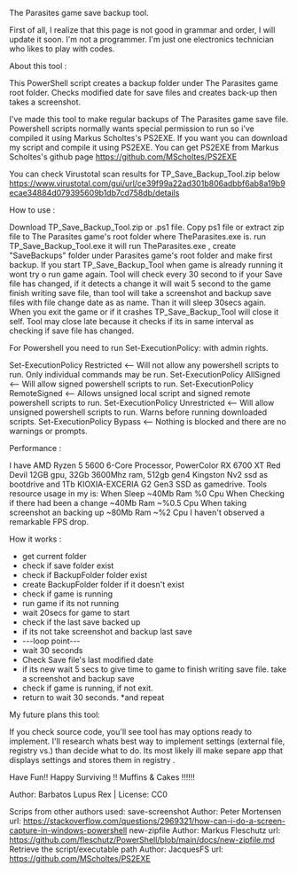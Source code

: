 The Parasites game save backup tool.

First of all, I realize that this page is not good in grammar and order, I will update it soon.
I'm not a programmer. I'm just one electronics technician who likes to play with codes.

About this tool :

This PowerShell script creates a backup folder under The Parasites game root folder.
Checks modified date for save files and creates back-up then takes a screenshot.

I've made this tool to make regular backups of The Parasites game save file.
Powershell scripts normally wants special permission to run so i've compiled it using Markus Scholtes's PS2EXE.
If you want you can download my script and compile it using PS2EXE.
You can get PS2EXE from Markus Scholtes's github page https://github.com/MScholtes/PS2EXE

You can check Virustotal scan results for TP_Save_Backup_Tool.zip below
https://www.virustotal.com/gui/url/ce39f99a22ad301b806adbbf6ab8a19b9ecae34884d079395609b1db7cd758db/details

How to use :

Download TP_Save_Backup_Tool.zip or .ps1 file.
Copy ps1 file or extract zip file to The Parasites game's root folder where TheParasites.exe is.
run TP_Save_Backup_Tool.exe it will run TheParasites.exe , create "SaveBackups" folder under Parasites game's root folder and make first backup.
If you start TP_Save_Backup_Tool when game is already running it wont try o run game again.
Tool will check every 30 second to if your Save file has changed, if it detects a change it will wait 5 second to the game finish writing save file, than tool will take a screenshot and backup save files with file change date as as name. Than it will sleep 30secs again.
When you exit the game or if it crashes TP_Save_Backup_Tool will close it self. Tool may close late because it checks if its in same interval as checking if save file has changed.

For Powershell you need to run Set-ExecutionPolicy: with admin rights.

  Set-ExecutionPolicy Restricted <-- Will not allow any powershell scripts to run.  Only individual commands may be run.
  Set-ExecutionPolicy AllSigned <-- Will allow signed powershell scripts to run.
  Set-ExecutionPolicy RemoteSigned <-- Allows unsigned local script and signed remote powershell scripts to run.
  Set-ExecutionPolicy Unrestricted <-- Will allow unsigned powershell scripts to run.  Warns before running downloaded scripts.
  Set-ExecutionPolicy Bypass <-- Nothing is blocked and there are no warnings or prompts.

Performance : 

I have AMD Ryzen 5 5600 6-Core Processor, PowerColor RX 6700 XT Red Devil 12GB gpu, 32Gb 3600Mhz ram, 512gb gen4 Kingston Nv2 ssd as bootdrive and 1Tb KIOXIA-EXCERIA G2 Gen3 SSD as gamedrive.
Tools resource usage in my is:
When Sleep ~40Mb Ram %0 Cpu
When Checking if there had been a change ~40Mb Ram ~%0.5 Cpu
When taking screenshot an backing up ~80Mb Ram ~%2 Cpu
I haven't observed a remarkable FPS drop.

How it works :

* get current folder
* check if save folder exist
* check if BackupFolder folder exist 
* create BackupFolder folder if it doesn't exist 
* check if game is running
* run game if its not running
* wait 20secs for game to start
* check if the last save backed up
* if its not take screenshot and backup last save
* ---loop point---
* wait 30 seconds
* Check Save file's last modified date
* if its new wait 5 secs to give time to game to finish writing save file. take a screenshot and backup save
* check if game is running, if not exit.
* return to wait 30 seconds.
*and repeat

My future plans this tool:

If you check source code, you'll see tool has may options ready to implement.
I'll research whats best way to implement settings (external file, registry vs.) than decide what to do.
Its most likely ill make separe app that displays settings and stores them in registry . 

Have Fun!! Happy Surviving !! Muffins & Cakes !!!!!!

Author: Barbatos Lupus Rex | License: CC0

Scrips from other authors used:
save-screenshot Author: Peter Mortensen url: https://stackoverflow.com/questions/2969321/how-can-i-do-a-screen-capture-in-windows-powershell
new-zipfile  Author: Markus Fleschutz url: https://github.com/fleschutz/PowerShell/blob/main/docs/new-zipfile.md
Retrieve the script/executable path Author: JacquesFS url: https://github.com/MScholtes/PS2EXE
